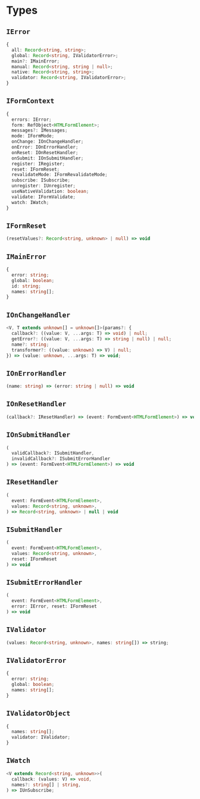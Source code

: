 # Types

## `IError`

```ts
{
  all: Record<string, string>;
  global: Record<string, IValidatorError>;
  main?: IMainError;
  manual: Record<string, string | null>;
  native: Record<string, string>;
  validator: Record<string, IValidatorError>;
}
```

## `IFormContext`

```ts
{
  errors: IError;
  form: RefObject<HTMLFormElement>;
  messages?: IMessages;
  mode: IFormMode;
  onChange: IOnChangeHandler;
  onError: IOnErrorHandler;
  onReset: IOnResetHandler;
  onSubmit: IOnSubmitHandler;
  register: IRegister;
  reset: IFormReset;
  revalidateMode: IFormRevalidateMode;
  subscribe: ISubscribe;
  unregister: IUnregister;
  useNativeValidation: boolean;
  validate: IFormValidate;
  watch: IWatch;
}
```

## `IFormReset`

```ts
(resetValues?: Record<string, unknown> | null) => void
```

## `IMainError`

```ts
{
  error: string;
  global: boolean;
  id: string;
  names: string[];
}
```

## `IOnChangeHandler`

```ts
<V, T extends unknown[] = unknown[]>(params?: {
  callback?: ((value: V, ...args: T) => void) | null;
  getError?: ((value: V, ...args: T) => string | null) | null;
  name?: string;
  transformer?: ((value: unknown) => V) | null;
}) => (value: unknown, ...args: T) => void;
```

## `IOnErrorHandler`

```ts
(name: string) => (error: string | null) => void
```

## `IOnResetHandler`

```ts
(callback?: IResetHandler) => (event: FormEvent<HTMLFormElement>) => void
```

## `IOnSubmitHandler`

```ts
(
  validCallback?: ISubmitHandler,
  invalidCallback?: ISubmitErrorHandler
) => (event: FormEvent<HTMLFormElement>) => void
```

## `IResetHandler`

```ts
(
  event: FormEvent<HTMLFormElement>,
  values: Record<string, unknown>,
) => Record<string, unknown> | null | void
```

## `ISubmitHandler`

```ts
(
  event: FormEvent<HTMLFormElement>,
  values: Record<string, unknown>,
  reset: IFormReset
) => void
```

## `ISubmitErrorHandler`

```ts
(
  event: FormEvent<HTMLFormElement>,
  error: IError, reset: IFormReset
) => void
```

## `IValidator`

```ts
(values: Record<string, unknown>, names: string[]) => string;
```

## `IValidatorError`

```ts
{
  error: string;
  global: boolean;
  names: string[];
}
```

## `IValidatorObject`

```ts
{
  names: string[];
  validator: IValidator;
}
```

## `IWatch`

```ts
<V extends Record<string, unknown>>(
  callback: (values: V) => void,
  names?: string[] | string,
) => IUnSubscribe;
```
